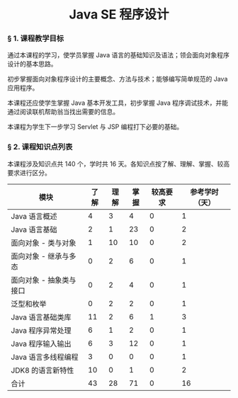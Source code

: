 # <center>Java SE 程序设计</center>

### &sect; 1. 课程教学目标

通过本课程的学习，使学员掌握 Java 语言的基础知识及语法；领会面向对象程序设计的基本思路。

初步掌握面向对象程序设计的主要概念、方法与技术；能够编写简单规范的 Java 应用程序。

本课程还应使学生掌握 Java 基本开发工具，初步掌握 Java 程序调试技术，并能通过阅读联机帮助翁当找出需要的信息。

本课程为学生下一步学习 Servlet 与 JSP 编程打下必要的基础。

### &sect; 2. 课程知识点列表

本课程涉及知识点共 140 个，学时共 16 天。各知识点按了解、理解、掌握、较高要求进行区分。

|模块|了解|理解|掌握|较高要求|参考学时（天）|
|-|-|-|-|-|-|
|Java 语言概述|4|3|4|0|1
|Java 语言基础|2|1|23|0|2
|面向对象 - 类与对象|1|10|10|0|2
|面向对象 - 继承与多态|0|2|6|0|1
|面向对象 - 抽象类与接口|0|2|4|0|1
|泛型和枚举|0|2|2|0|1
|Java 语言基础类库|11|2|6|1|3
|Java 程序异常处理|6|1|2|0|1
|Java 程序输入输出|6|3|12|0|1
|Java 语言多线程编程|3|0|0|0|1
|JDK8 的语言新特性|10|0|1|0|2
|合计|43|28|71|0|16|